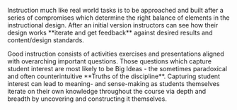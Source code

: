 <p><span style=font-weight: 400;>Instruction much like real world tasks is to be approached and built after a series of compromises which determine the right balance of elements in the instructional design. After an initial version instructors can see how their design works </span>**iterate and get feedback**<span style=font-weight: 400;> against desired results and content/design standards.</span></p>

<p><span style=font-weight: 400;>Good instruction consists of activities exercises and presentations aligned with overarching important questions. Those questions which capture student interest are most likely to be Big Ideas - the sometimes paradoxical and often counterintuitive </span>**Truths of the discipline**<span style=font-weight: 400;>. Capturing student interest can lead to meaning- and sense-making as students themselves iterate on their own knowledge throughout the course via depth and breadth by uncovering and constructing it themselves.</span></p>